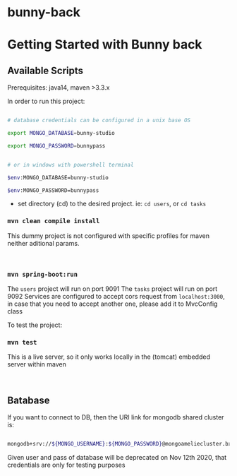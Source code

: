 # bunny-back

# Getting Started with Bunny back

## Available Scripts

Prerequisites: java14, maven >3.3.x

In order to run this project:

```sh

# database credentials can be configured in a unix base OS

export MONGO_DATABASE=bunny-studio

export MONGO_PASSWORD=bunnypass


# or in windows with powershell terminal

$env:MONGO_DATABASE=bunny-studio

$env:MONGO_PASSWORD=bunnypass

```

-   set directory (cd) to the desired project. ie: `cd users`, or `cd tasks`

### `mvn clean compile install`

This dummy project is not configured with specific profiles for maven neither aditional params.

&nbsp;

### `mvn spring-boot:run`

The `users` project will run on port 9091
The `tasks` project will run on port 9092
Services are configured to accept cors request from `localhost:3000`,
in case that you need to accept another one, please add it to MvcConfig class

To test the project:

### `mvn test`

This is a live server, so it only works locally in the (tomcat) embedded server within maven

&nbsp;

## Batabase

If you want to connect to DB, then the URI link for mongodb shared cluster is:

```sh

mongodb+srv://${MONGO_USERNAME}:${MONGO_PASSWORD}@mongoameliecluster.bx74j.azure.mongodb.net/bunny-studio?retryWrites=true&w=majority

```

Given user and pass of database will be deprecated on Nov 12th 2020, that credentials are only for testing purposes
